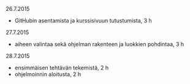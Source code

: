 26.7.2015
* GitHubin asentamista ja kurssisivuun tutustumista, 3 h

27.7.2015
* aiheen valintaa sekä ohjelman rakenteen ja luokkien pohdintaa, 3 h

28.7.2015
* ensimmäisen tehtävän tekemistä, 2 h
* ohjelmoinnin aloitusta, 2 h
